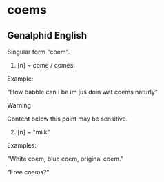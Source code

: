 # coems
## Genalphid English

Singular form "coem".

1. [n] ~ come / comes

Example:

"How babble can i be im jus doin wat coems naturly"

> [!WARNING]
> Content below this point may be sensitive.

2. [n] ~ "milk"

Examples:

"White coem, blue coem, original coem."

"Free coems?"